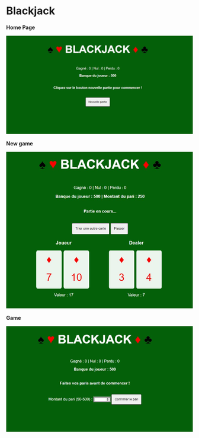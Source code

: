 # Blackjack

**Home Page**

![alt text](https://github.com/jdelmerie/blackjack/blob/master/img/blackjack-home.JPG?raw=true)

**New game**

![alt text](https://github.com/jdelmerie/blackjack/blob/master/img/blackjack-game.JPG?raw=true)

**Game**

![alt text](https://github.com/jdelmerie/blackjack/blob/master/img/blackjack-newgame.JPG?raw=true)
